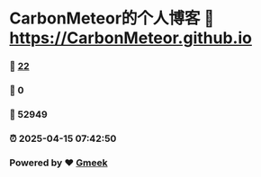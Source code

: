 # CarbonMeteor的个人博客 :link: https://CarbonMeteor.github.io 
### :page_facing_up: [22](https://CarbonMeteor.github.io/tag.html) 
### :speech_balloon: 0 
### :hibiscus: 52949 
### :alarm_clock: 2025-04-15 07:42:50 
### Powered by :heart: [Gmeek](https://github.com/Meekdai/Gmeek)

